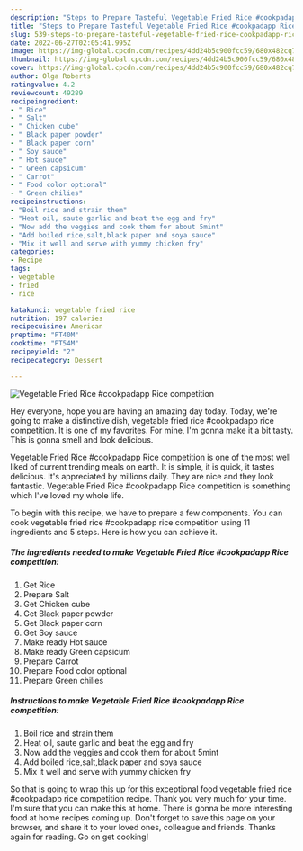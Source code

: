 ```yaml
---
description: "Steps to Prepare Tasteful Vegetable Fried Rice #cookpadapp Rice competition"
title: "Steps to Prepare Tasteful Vegetable Fried Rice #cookpadapp Rice competition"
slug: 539-steps-to-prepare-tasteful-vegetable-fried-rice-cookpadapp-rice-competition
date: 2022-06-27T02:05:41.995Z
image: https://img-global.cpcdn.com/recipes/4dd24b5c900fcc59/680x482cq70/vegetable-fried-rice-cookpadapp-rice-competition-recipe-main-photo.jpg
thumbnail: https://img-global.cpcdn.com/recipes/4dd24b5c900fcc59/680x482cq70/vegetable-fried-rice-cookpadapp-rice-competition-recipe-main-photo.jpg
cover: https://img-global.cpcdn.com/recipes/4dd24b5c900fcc59/680x482cq70/vegetable-fried-rice-cookpadapp-rice-competition-recipe-main-photo.jpg
author: Olga Roberts
ratingvalue: 4.2
reviewcount: 49289
recipeingredient:
- " Rice"
- " Salt"
- " Chicken cube"
- " Black paper powder"
- " Black paper corn"
- " Soy sauce"
- " Hot sauce"
- " Green capsicum"
- " Carrot"
- " Food color optional"
- " Green chilies"
recipeinstructions:
- "Boil rice and strain them"
- "Heat oil, saute garlic and beat the egg and fry"
- "Now add the veggies and cook them for about 5mint"
- "Add boiled rice,salt,black paper and soya sauce"
- "Mix it well and serve with yummy chicken fry"
categories:
- Recipe
tags:
- vegetable
- fried
- rice

katakunci: vegetable fried rice 
nutrition: 197 calories
recipecuisine: American
preptime: "PT40M"
cooktime: "PT54M"
recipeyield: "2"
recipecategory: Dessert

---
```



![Vegetable Fried Rice #cookpadapp Rice competition](https://img-global.cpcdn.com/recipes/4dd24b5c900fcc59/680x482cq70/vegetable-fried-rice-cookpadapp-rice-competition-recipe-main-photo.jpg)

Hey everyone, hope you are having an amazing day today. Today, we're going to make a distinctive dish, vegetable fried rice #cookpadapp rice competition. It is one of my favorites. For mine, I'm gonna make it a bit tasty. This is gonna smell and look delicious.



Vegetable Fried Rice #cookpadapp Rice competition is one of the most well liked of current trending meals on earth. It is simple, it is quick, it tastes delicious. It's appreciated by millions daily. They are nice and they look fantastic. Vegetable Fried Rice #cookpadapp Rice competition is something which I've loved my whole life.


To begin with this recipe, we have to prepare a few components. You can cook vegetable fried rice #cookpadapp rice competition using 11 ingredients and 5 steps. Here is how you can achieve it.

<!--inarticleads1-->

##### The ingredients needed to make Vegetable Fried Rice #cookpadapp Rice competition:

1. Get  Rice
1. Prepare  Salt
1. Get  Chicken cube
1. Get  Black paper powder
1. Get  Black paper corn
1. Get  Soy sauce
1. Make ready  Hot sauce
1. Make ready  Green capsicum
1. Prepare  Carrot
1. Prepare  Food color optional
1. Prepare  Green chilies




<!--inarticleads2-->

##### Instructions to make Vegetable Fried Rice #cookpadapp Rice competition:

1. Boil rice and strain them
1. Heat oil, saute garlic and beat the egg and fry
1. Now add the veggies and cook them for about 5mint
1. Add boiled rice,salt,black paper and soya sauce
1. Mix it well and serve with yummy chicken fry




So that is going to wrap this up for this exceptional food vegetable fried rice #cookpadapp rice competition recipe. Thank you very much for your time. I'm sure that you can make this at home. There is gonna be more interesting food at home recipes coming up. Don't forget to save this page on your browser, and share it to your loved ones, colleague and friends. Thanks again for reading. Go on get cooking!
